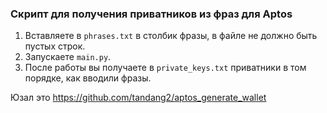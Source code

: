 ### Скрипт для получения приватников из фраз для Aptos

1. Вставляете в `phrases.txt` в столбик фразы, в файле не должно быть пустых строк.
2. Запускаете `main.py`.
3. После работы вы получаете в `private_keys.txt` приватники в том порядке, как вводили фразы.

Юзал это https://github.com/tandang2/aptos_generate_wallet
